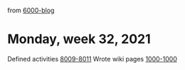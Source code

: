 from [6000-blog](../../../6000-blog.md)
# Monday, week 32, 2021
Defined activities [8009-8011](../../../../8activities/8000-pendingActivities.md)
Wrote wiki pages [1000-1000](../../../../1wiki/1000-wiki.md)